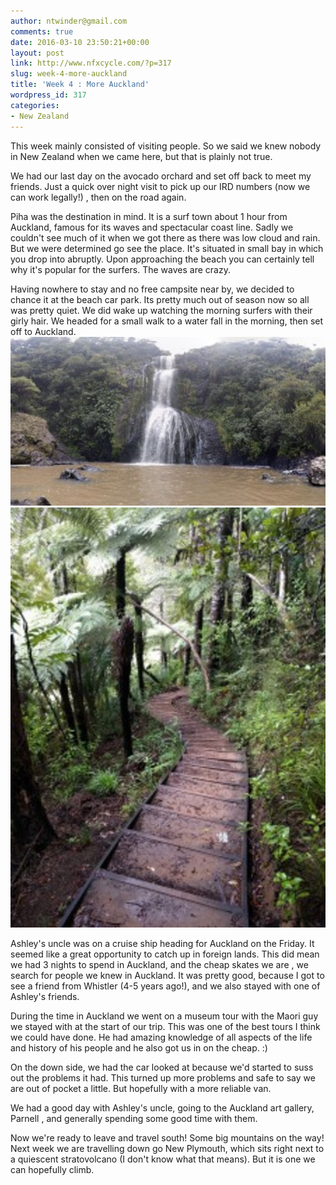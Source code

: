 ```yaml
---
author: ntwinder@gmail.com
comments: true
date: 2016-03-10 23:50:21+00:00
layout: post
link: http://www.nfxcycle.com/?p=317
slug: week-4-more-auckland
title: 'Week 4 : More Auckland'
wordpress_id: 317
categories:
- New Zealand
---
```


This week mainly consisted of visiting people. So we said we knew nobody in New Zealand when we came here, but that is plainly not true.

We had our last day on the avocado orchard and set off back to meet my friends. Just a quick over night visit to pick up our IRD numbers (now we can work legally!) , then on the road again.

Piha was the destination in mind. It is a surf town about 1 hour from Auckland, famous for its waves and spectacular coast line. Sadly we couldn't see much of it when we got there as there was low cloud and rain. But we were determined go see the place. It's situated in small bay in which you drop into abruptly. Upon approaching the beach you can certainly tell why it's popular for the surfers. The waves are crazy.

Having nowhere to stay and no free campsite near by, we decided to chance it at the beach car park. Its pretty much out of season now so all was pretty quiet. We did wake up watching the morning surfers with their girly hair. 
We headed for a small walk to a water fall in the morning, then set off to Auckland.
[![PANO_20160301_104236](/assets/images/1084.jpg)](http://www.nfxcycle.com/wp-content/uploads/2016/03/PANO_20160301_104236.jpg)
[![IMG_20160301_104928](/assets/images/1085.jpg)](http://www.nfxcycle.com/wp-content/uploads/2016/03/IMG_20160301_104928.jpg)

Ashley's uncle was on a cruise ship heading for Auckland on the Friday. It seemed like a great opportunity to catch up in foreign lands. This did mean we had 3 nights to spend in Auckland, and the cheap skates we are , we search for people we knew in Auckland. It was pretty good, because I got to see a friend from Whistler (4-5 years ago!), and we also stayed with one of Ashley's friends.

During the time in Auckland we went on a museum tour with the Maori guy we stayed with at the start of our trip. This was one of the best tours I think we could have done. He had amazing knowledge of all aspects of the life and history of his people and he also got us in on the cheap. :)

On the down side, we had the car looked at because we'd started to suss out the problems it had. This turned up more problems and safe to say we are out of pocket a little. But hopefully with a more reliable van.

We had a good day with Ashley's uncle, going to the Auckland art gallery, Parnell , and generally spending some good time with them.

Now we're ready to leave and travel south! Some big mountains on the way! Next week we are travelling down go New Plymouth, which sits right next to a quiescent stratovolcano (I don't know what that means). But it is one we can hopefully climb.
